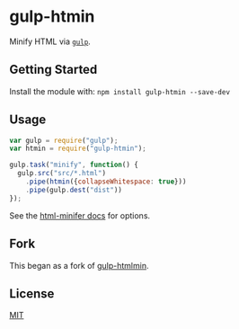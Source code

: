 # gulp-htmin

Minify HTML via <a href="https://github.com/gulpjs/gulp/">`gulp`</a>.

## Getting Started
Install the module with: `npm install gulp-htmin --save-dev`

## Usage

```js
var gulp = require("gulp");
var htmin = require("gulp-htmin");

gulp.task("minify", function() {
  gulp.src("src/*.html")
    .pipe(htmin({collapseWhitespace: true}))
    .pipe(gulp.dest("dist"))
});
```

See the <a href="https://github.com/kangax/html-minifier">html-minifer docs</a> for options.

## Fork

This began as a fork of <a href="https://github.com/jonschlinkert/gulp-htmlmin">gulp-htmlmin</a>.

## License
<a href="http://nate.mit-license.org/">MIT</a>
